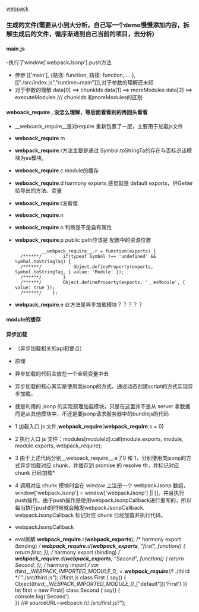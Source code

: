 [webpack](./webpack.md)
### 生成的文件(需要从小到大分析，自己写一个demo慢慢添加内容，拆解生成后的文件，循序渐进到自己当前的项目，去分析)
####  main.js
-执行了window['webpackJsonp'].push方法
- 传参 [['main'], {路径: function,  路径: function,.....}, [["./src/index.js","runtime~main"]]],对于参数的理解还未知
- 对于参数的理解 data[0] ==> chunkIds  data[1] ==> moreModules data[2] ==> executeModules   /// chunkIds 和moreModules的区别
####  __weboack_require__ , 没怎么理解，等后面看看别的再回头看看
- __weboack_require__是对require 重新包裹了一层，主要用于加载js文件
- __weboack_require__.m 
- __webpack_require__.r方法主要是通过 Symbol.toStringTa的存在与否标识该模块为es模块,
- __weboack_require__.c   module的缓存
- __weboack_require__.d harmony exports,感觉就是 default exports，供Getter给导出的方法、变量
- __weboack_require__.t没看懂
- __weboack_require__.n
- __weboack_require__.o 判断是不是自有属性
- __webpack_require__.p public path应该是 配置中的资源位置


      	        __webpack_require__.r = function(exports) {
        /******/ 		if(typeof Symbol !== 'undefined' && Symbol.toStringTag) {
        /******/ 			Object.defineProperty(exports, Symbol.toStringTag, { value: 'Module' });
        /******/ 		}
        /******/ 		Object.defineProperty(exports, '__esModule', { value: true });
        /******/ 	};


- __webpack_require__.e 此方法是异步加载模块？？？？？
####  module的缓存
#### 异步加载
- （异步加载相关的api和要点）
- 原理
- 异步加载的代码会放在一个全局变量中去
- 异步加载的核心其实是使用类jsonp的方式，通过动态创建script的方式实现异步加载。
- 就是利用的 jsonp 的实现原理加载模块，只是在这里并不是从 server 拿数据而是从其他模块中，不还是要jsonp请求服务器中的bundlejs的代码
- 1 加载入口 js 文件,__webpack_require__(__webpack_require__.s = 0)
- 2 执行入口 js 文件：modules[moduleId].call(module.exports, module, module.exports, webpack_require);
- 3 由于上述代码分别__webpack_require__.e了0 和 1，分别使用类jsonp的方式异步加载对应 chunk，并缓存到 promise 的 resolve 中，并标记对应 chunk 已经加载*
- 4 调用对应 chunk 模块时会在 window 上注册一个 webpackJsonp 数组，window['webpackJsonp'] = window['webpackJsonp'] || []。并且执行push操作。由于push操作是使用webpackJsonpCallback进行重写的，所以每当执行push的时候就会触发webpackJsonpCallback. webpackJsonpCallback 标记对应 chunk 已经加载并执行代码。
- webpackJsonpCallback

- eval拆解
    __webpack_require__.r(__webpack_exports__);
    /* harmony export (binding) */ 
    __webpack_require__.d(__webpack_exports__, "first", function() { return first; });
    /* harmony export (binding) */ 
    __webpack_require__.d(__webpack_exports__, "Second", function() { return Second; });
    /* harmony import */ 
    var _third__WEBPACK_IMPORTED_MODULE_0__ = __webpack_require__(/*! ./third */ "./src/third.js");
    //first.js
    class First {
      say() {
        Object(_third__WEBPACK_IMPORTED_MODULE_0__["default"])('First')
    }}
    let first = new First()
    class Second {
      say() {        
        console.log('Second')    
      }}
      //# sourceURL=webpack:///./src/first.js?");






